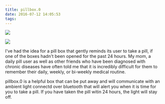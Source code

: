 ```yaml
---
title: pillbox.0
date: 2016-07-12 14:05:53
tags:
---
```

<a href="http://i.imgur.com/Mw4i7dc.gifv"><img src="http://i.imgur.com/Mw4i7dc.gifv" /></a>


<a href="http://i.imgur.com/I17ViXF.png"><img src="http://i.imgur.com/I17ViXF.png"/></a>

I've had the idea for a pill box that gently reminds its user to take a pill, if one of the boxes hadn't been opened for the past 24 hours.  My mom, a daily pill user as well as other friends who have been diagnosed with chronic diseases have often told me that it is incredibly difficult for them to remember their daily, weekly, or bi-weekly medical routine.  

pillbox.0 is a helpful box that can be put away and will communicate with an ambient light connectd over bluetooth that will alert you when it is time for you to take a pill.  If you have taken the pill witin 24 hours, the light will stay off.

